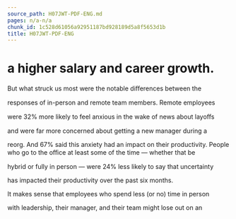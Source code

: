 ```yaml
---
source_path: H07JWT-PDF-ENG.md
pages: n/a-n/a
chunk_id: 1c528d61056a92951187bd928189d5a8f5653d1b
title: H07JWT-PDF-ENG
---
```

# a higher salary and career growth.

But what struck us most were the notable diﬀerences between the

responses of in-person and remote team members. Remote employees

were 32% more likely to feel anxious in the wake of news about layoﬀs

and were far more concerned about getting a new manager during a

reorg. And 67% said this anxiety had an impact on their productivity. People who go to the oﬃce at least some of the time — whether that be

hybrid or fully in person — were 24% less likely to say that uncertainty

has impacted their productivity over the past six months.

It makes sense that employees who spend less (or no) time in person

with leadership, their manager, and their team might lose out on an
